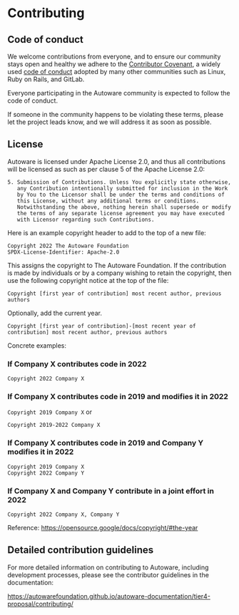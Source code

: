 # Contributing

## Code of conduct

We welcome contributions from everyone, and to ensure our community stays open and healthy
we adhere to the [Contributor Covenant](https://www.contributor-covenant.org/), a widely
used [code of conduct](CODE_OF_CONDUCT.md) adopted by many other communities such as
Linux, Ruby on Rails, and GitLab.

Everyone participating in the Autoware community is expected to follow the code of conduct.

If someone in the community happens to be violating these terms, please let the project
leads know, and we will address it as soon as possible.

## License

Autoware is licensed under Apache License 2.0, and thus all contributions will be licensed as such
as per clause 5 of the Apache License 2.0:

```text
5. Submission of Contributions. Unless You explicitly state otherwise,
   any Contribution intentionally submitted for inclusion in the Work
   by You to the Licensor shall be under the terms and conditions of
   this License, without any additional terms or conditions.
   Notwithstanding the above, nothing herein shall supersede or modify
   the terms of any separate license agreement you may have executed
   with Licensor regarding such Contributions.
```

Here is an example copyright header to add to the top of a new file:

```text
Copyright 2022 The Autoware Foundation
SPDX-License-Identifier: Apache-2.0
```

This assigns the copyright to The Autoware Foundation. If the contribution is made by individuals or
by a company wishing to retain the copyright, then use the following copyright notice at the top of the file:

```text
Copyright [first year of contribution] most recent author, previous authors
```

Optionally, add the current year.

```text
Copyright [first year of contribution]-[most recent year of contribution] most recent author, previous authors
```

Concrete examples:

### If Company X contributes code in 2022

`Copyright 2022 Company X`

### If Company X contributes code in 2019 and modifies it in 2022

`Copyright 2019 Company X` or

`Copyright 2019-2022 Company X`

### If Company X contributes code in 2019 and Company Y modifies it in 2022

```text
Copyright 2019 Company X
Copyright 2022 Company Y
```

### If Company X and Company Y contribute in a joint effort in 2022

`Copyright 2022 Company X, Company Y`

Reference: <https://opensource.google/docs/copyright/#the-year>

## Detailed contribution guidelines

For more detailed information on contributing to Autoware, including development processes,
please see the contributor guidelines in the documentation:

<https://autowarefoundation.github.io/autoware-documentation/tier4-proposal/contributing/>
